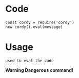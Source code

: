 # Code
```
const cordy = require('cordy')
new cordy().eval(message)
```
# Usage
```
used to eval the code
```
**Warning Dangerous command!**